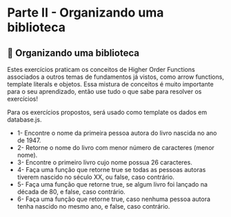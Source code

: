 # Parte II - Organizando uma biblioteca

## 🚀 Organizando uma biblioteca

Estes exercícios praticam os conceitos de Higher Order Functions associados a outros temas de fundamentos já vistos, como arrow functions, template literals e objetos. Essa mistura de conceitos é muito importante para o seu aprendizado, então use tudo o que sabe para resolver os exercícios!

Para os exercícios propostos, será usado como template os dados em database.js.


- 1- Encontre o nome da primeira pessoa autora do livro nascida no ano de 1947.
- 2- Retorne o nome do livro com menor número de caracteres (menor nome).
- 3- Encontre o primeiro livro cujo nome possua 26 caracteres.
- 4- Faça uma função que retorne true se todas as pessoas autoras tiverem nascido no século XX, ou false, caso contrário.
- 5- Faça uma função que retorne true, se algum livro foi lançado na década de 80, e false, caso contrário.
- 6- Faça uma função que retorne true, caso nenhuma pessoa autora tenha nascido no mesmo ano, e false, caso contrário.